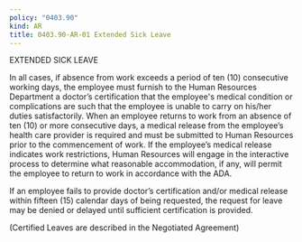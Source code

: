 ```yaml
---
policy: "0403.90"
kind: AR
title: 0403.90-AR-01 Extended Sick Leave
---
```



EXTENDED SICK LEAVE

In all cases, if absence from work exceeds a period of ten (10) consecutive working days, the employee must furnish to the Human Resources Department a doctor’s certification that the employee's medical condition or complications are such that the employee is unable to carry on his/her duties satisfactorily. When an employee returns to work from an absence of ten (10) or more consecutive days, a medical release from the employee’s health care provider is required and must be submitted to Human Resources prior to the commencement of work. If the employee’s medical release indicates work restrictions, Human Resources will engage in the interactive process to determine what reasonable accommodation, if any, will permit the employee to return to work in accordance with the ADA. 

If an employee fails to provide doctor’s certification and/or medical release within fifteen (15) calendar days of being requested, the request for leave may be denied or delayed until sufficient certification is provided.  

(Certified Leaves are described in the Negotiated Agreement)

